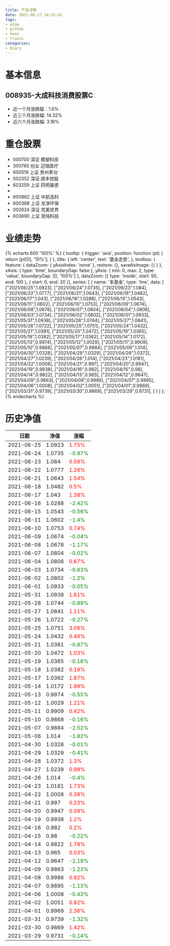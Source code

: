 ```yaml
---
title: 产品详情
date: 2021-06-27 14:53:41
tags:
- atom
- github
- hexo
- travis
categories:
- Diary
---
```


# 基本信息
## 008935-大成科技消费股票C
- 近一个月涨跌幅：1.6%
- 近三个月涨跌幅: 14.32%
- 近六个月涨跌幅: 3.18%

# 重仓股票
- 000700 深证 模塑科技
- 300760 创业 迈瑞医疗
- 600519 上证 贵州茅台
- 002352 深证 顺丰控股
- 603259 上证 药明康德
- 
- 600862 上证 中航高科
- 600388 上证 龙净环保
- 002624 深证 完美世界
- 603690 上证 至纯科技
# 业绩走势

{% echarts 600 '100%' %}
{
  tooltip: {
        trigger: 'axis',
        position: function (pt) {
            return [pt[0], '10%'];
        }
    },
    title: {
        left: 'center',
        text: '基金走势',
    },
    toolbox: {
        feature: {
            dataZoom: {
                yAxisIndex: 'none'
            },
            restore: {},
            saveAsImage: {}
        }
    },
    xAxis: {
        type: 'time',
        boundaryGap: false
    },
    yAxis: {
        min: 0,
        max: 2,
        type: 'value',
        boundaryGap: [0, '100%']
    },
    dataZoom: [{
        type: 'inside',
        start: 50,
        end: 100
    }, {
        start: 0,
        end: 20
    }],
    series: [
        {
            name: '本基金',
            type: 'line',
            data: [
["2021/06/25",1.0923],
["2021/06/24",1.0735],
["2021/06/23",1.084],
["2021/06/22",1.0777],
["2021/06/21",1.0643],
["2021/06/18",1.0482],
["2021/06/17",1.043],
["2021/06/16",1.0288],
["2021/06/15",1.0543],
["2021/06/11",1.0602],
["2021/06/10",1.0753],
["2021/06/09",1.0674],
["2021/06/08",1.0678],
["2021/06/07",1.0804],
["2021/06/04",1.0806],
["2021/06/03",1.0734],
["2021/06/02",1.0802],
["2021/06/01",1.0933],
["2021/05/31",1.0938],
["2021/05/28",1.0744],
["2021/05/27",1.0841],
["2021/05/26",1.0722],
["2021/05/25",1.0751],
["2021/05/24",1.0432],
["2021/05/21",1.0381],
["2021/05/20",1.0472],
["2021/05/19",1.0365],
["2021/05/18",1.0382],
["2021/05/17",1.0362],
["2021/05/14",1.0172],
["2021/05/13",0.9974],
["2021/05/12",1.0029],
["2021/05/11",0.9909],
["2021/05/10",0.9868],
["2021/05/07",0.9884],
["2021/05/06",1.014],
["2021/04/30",1.0328],
["2021/04/29",1.0329],
["2021/04/28",1.0372],
["2021/04/27",1.0239],
["2021/04/26",1.014],
["2021/04/23",1.0181],
["2021/04/22",1.0008],
["2021/04/21",0.997],
["2021/04/20",0.9947],
["2021/04/19",0.9938],
["2021/04/16",0.982],
["2021/04/15",0.98],
["2021/04/14",0.9822],
["2021/04/13",0.965],
["2021/04/12",0.9647],
["2021/04/09",0.9863],
["2021/04/08",0.9986],
["2021/04/07",0.9895],
["2021/04/06",1.0008],
["2021/04/02",1.0051],
["2021/04/01",0.9969],
["2021/03/31",0.9739],
["2021/03/30",0.9869],
["2021/03/29",0.9731],
]
        }
    ]
};
{% endecharts %}

# 历史净值

| 日期 | 净值 | 涨幅 |
| --- | --- | --- |
|2021-06-25|1.0923|<font color=red>1.75%</font>|
|2021-06-24|1.0735|<font color=green>-0.97%</font>|
|2021-06-23|1.084|<font color=red>0.58%</font>|
|2021-06-22|1.0777|<font color=red>1.26%</font>|
|2021-06-21|1.0643|<font color=red>1.54%</font>|
|2021-06-18|1.0482|<font color=red>0.5%</font>|
|2021-06-17|1.043|<font color=red>1.38%</font>|
|2021-06-16|1.0288|<font color=green>-2.42%</font>|
|2021-06-15|1.0543|<font color=green>-0.56%</font>|
|2021-06-11|1.0602|<font color=green>-1.4%</font>|
|2021-06-10|1.0753|<font color=red>0.74%</font>|
|2021-06-09|1.0674|<font color=green>-0.04%</font>|
|2021-06-08|1.0678|<font color=green>-1.17%</font>|
|2021-06-07|1.0804|<font color=green>-0.02%</font>|
|2021-06-04|1.0806|<font color=red>0.67%</font>|
|2021-06-03|1.0734|<font color=green>-0.63%</font>|
|2021-06-02|1.0802|<font color=green>-1.2%</font>|
|2021-06-01|1.0933|<font color=green>-0.05%</font>|
|2021-05-31|1.0938|<font color=red>1.81%</font>|
|2021-05-28|1.0744|<font color=green>-0.89%</font>|
|2021-05-27|1.0841|<font color=red>1.11%</font>|
|2021-05-26|1.0722|<font color=green>-0.27%</font>|
|2021-05-25|1.0751|<font color=red>3.06%</font>|
|2021-05-24|1.0432|<font color=red>0.49%</font>|
|2021-05-21|1.0381|<font color=green>-0.87%</font>|
|2021-05-20|1.0472|<font color=red>1.03%</font>|
|2021-05-19|1.0365|<font color=green>-0.16%</font>|
|2021-05-18|1.0382|<font color=red>0.19%</font>|
|2021-05-17|1.0362|<font color=red>1.87%</font>|
|2021-05-14|1.0172|<font color=red>1.99%</font>|
|2021-05-13|0.9974|<font color=green>-0.55%</font>|
|2021-05-12|1.0029|<font color=red>1.21%</font>|
|2021-05-11|0.9909|<font color=red>0.42%</font>|
|2021-05-10|0.9868|<font color=green>-0.16%</font>|
|2021-05-07|0.9884|<font color=green>-2.52%</font>|
|2021-05-06|1.014|<font color=green>-1.82%</font>|
|2021-04-30|1.0328|<font color=green>-0.01%</font>|
|2021-04-29|1.0329|<font color=green>-0.41%</font>|
|2021-04-28|1.0372|<font color=red>1.3%</font>|
|2021-04-27|1.0239|<font color=red>0.98%</font>|
|2021-04-26|1.014|<font color=green>-0.4%</font>|
|2021-04-23|1.0181|<font color=red>1.73%</font>|
|2021-04-22|1.0008|<font color=red>0.38%</font>|
|2021-04-21|0.997|<font color=red>0.23%</font>|
|2021-04-20|0.9947|<font color=red>0.09%</font>|
|2021-04-19|0.9938|<font color=red>1.2%</font>|
|2021-04-16|0.982|<font color=red>0.2%</font>|
|2021-04-15|0.98|<font color=green>-0.22%</font>|
|2021-04-14|0.9822|<font color=red>1.78%</font>|
|2021-04-13|0.965|<font color=red>0.03%</font>|
|2021-04-12|0.9647|<font color=green>-2.19%</font>|
|2021-04-09|0.9863|<font color=green>-1.23%</font>|
|2021-04-08|0.9986|<font color=red>0.92%</font>|
|2021-04-07|0.9895|<font color=green>-1.13%</font>|
|2021-04-06|1.0008|<font color=green>-0.43%</font>|
|2021-04-02|1.0051|<font color=red>0.82%</font>|
|2021-04-01|0.9969|<font color=red>2.36%</font>|
|2021-03-31|0.9739|<font color=green>-1.32%</font>|
|2021-03-30|0.9869|<font color=red>1.42%</font>|
|2021-03-29|0.9731|<font color=green>-0.14%</font>|
